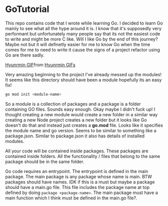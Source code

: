 # GoTutorial

This repo contains code that I wrote while learning Go. I decided to learn Go mainly to see what all the hype around it is. I know that it's supposedly very performant but unfortunately many people say that its not the easiest code to write and might be more C like. Will I like Go by the end of this journey? Maybe not but it will definetly easier for me to know Go when the time comes for me to need to write it cause the signs of a project refactor using Go are there sadly.

<div class="tenor-gif-embed" data-postid="26449057" data-share-method="host" data-aspect-ratio="1" data-width="100%">
    <a href="https://tenor.com/view/hyunrmin-gif-26449057">Hyunrmin GIF</a>from <a href="https://tenor.com/search/hyunrmin-gifs">Hyunrmin GIFs</a>
</div> 
<script type="text/javascript" async src="https://tenor.com/embed.js"></script>

Very amazing beginning to the project I've already messed up the modules! It seems like this directory should have been a module hopefully its an easy fix!

```bash
go mod init <module-name>
```

So a module is a collection of packages and a package is a folder containing GO files. Sounds easy enough. Okay maybe I didn't fuck up! I thought creating a new module would create a new folder in a similar way creating a new Node project creates a new folder but it looks like Go doesn't do that and instead just creates a **go.mod** file. Looks like it specifies the module name and go version. Seems to be similar to something like a package.json. Similar to package.json it also has details of installed modules.

All your code will be contained inside packages. These packages are contained inside folders. All the functionality / files that belong to the same package should be in the same folder. 

Go code requires an entrypoint. The entrypoint is defined in the main package. The main package is any package whose name is main. BTW packages should have names. IDK if this is a must but maybe a package should have a main.go file. This file includes the package name at top defined by doing `package <package-name>`. The main package must have a main function which I think must be defined in the main.go file?. 
